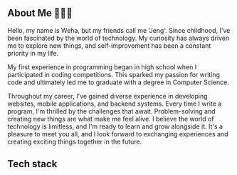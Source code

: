 ## About Me 👨🏻‍💻
Hello, my name is Weha, but my friends call me 'Jeng'.
Since childhood, I've been fascinated by the world of technology. My curiosity has always driven me to explore new things, and self-improvement has been a constant priority in my life.

My first experience in programming began in high school when I participated in coding competitions. This sparked my passion for writing code and ultimately led me to graduate with a degree in Computer Science.

Throughout my career, I've gained diverse experience in developing websites, mobile applications, and backend systems. Every time I write a program, I'm thrilled by the challenges that await. Problem-solving and creating new things are what make me feel alive.
I believe the world of technology is limitless, and I'm ready to learn and grow alongside it. It's a pleasure to meet you all, and I look forward to exchanging experiences and creating exciting things together in the future.

## Tech stack

<!--
**weha2/weha2** is a ✨ _special_ ✨ repository because its `README.md` (this file) appears on your GitHub profile.

Here are some ideas to get you started:

- 🔭 I’m currently working on ...
- 🌱 I’m currently learning ...
- 👯 I’m looking to collaborate on ...
- 🤔 I’m looking for help with ...
- 💬 Ask me about ...
- 📫 How to reach me: ...
- 😄 Pronouns: ...
- ⚡ Fun fact: ...
-->
